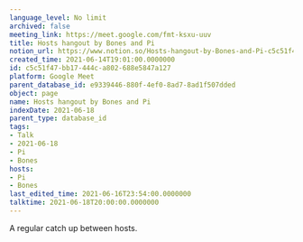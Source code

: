 ```yaml
---
language_level: No limit
archived: false
meeting_link: https://meet.google.com/fmt-ksxu-uuv
title: Hosts hangout by Bones and Pi
notion_url: https://www.notion.so/Hosts-hangout-by-Bones-and-Pi-c5c51f47bb17444ca802688e5847a127
created_time: 2021-06-14T19:01:00.0000000
id: c5c51f47-bb17-444c-a802-688e5847a127
platform: Google Meet
parent_database_id: e9339446-880f-4ef0-8ad7-8ad1f507dded
object: page
name: Hosts hangout by Bones and Pi
indexDate: 2021-06-18
parent_type: database_id
tags:
- Talk
- 2021-06-18
- Pi
- Bones
hosts:
- Pi
- Bones
last_edited_time: 2021-06-16T23:54:00.0000000
talktime: 2021-06-18T20:00:00.0000000
---
```


A regular catch up between hosts.


